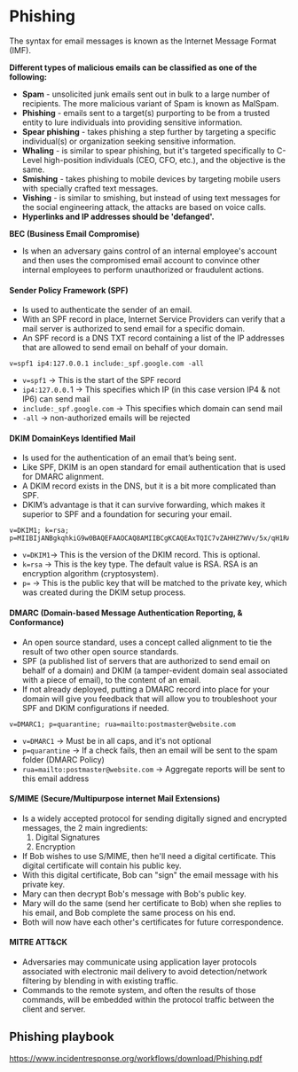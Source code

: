 # Phishing

The syntax for email messages is known as the Internet Message Format (IMF).

**Different types of malicious emails can be classified as one of the following:**

* **Spam** - unsolicited junk emails sent out in bulk to a large number of recipients. The more malicious variant of Spam is known as MalSpam.
* **Phishing** - emails sent to a target(s) purporting to be from a trusted entity to lure individuals into providing sensitive information.
* **Spear phishing** - takes phishing a step further by targeting a specific individual(s) or organization seeking sensitive information.
* **Whaling** - is similar to spear phishing, but it's targeted specifically to C-Level high-position individuals (CEO, CFO, etc.), and the objective is the same.
* **Smishing** - takes phishing to mobile devices by targeting mobile users with specially crafted text messages.
* **Vishing** - is similar to smishing, but instead of using text messages for the social engineering attack, the attacks are based on voice calls.
* **Hyperlinks and IP addresses should be 'defanged'.**

**BEC (Business Email Compromise)**

* Is when an adversary gains control of an internal employee's account and then uses the compromised email account to convince other internal employees to perform unauthorized or fraudulent actions.

#### Sender Policy Framework (SPF)

* Is used to authenticate the sender of an email.
* With an SPF record in place, Internet Service Providers can verify that a mail server is authorized to send email for a specific domain.
* An SPF record is a DNS TXT record containing a list of the IP addresses that are allowed to send email on behalf of your domain.

`v=spf1 ip4:127.0.0.1 include:_spf.google.com -all`

* `v=spf1` -> This is the start of the SPF record
* `ip4:127.0.0.`1 -> This specifies which IP (in this case version IP4 & not IP6) can send mail
* `include:_spf.google.com` -> This specifies which domain can send mail
* `-all` -> non-authorized emails will be rejected

#### DKIM DomainKeys Identified Mail

* Is used for the authentication of an email that’s being sent.
* Like SPF, DKIM is an open standard for email authentication that is used for DMARC alignment.
* A DKIM record exists in the DNS, but it is a bit more complicated than SPF.
* DKIM’s advantage is that it can survive forwarding, which makes it superior to SPF and a foundation for securing your email.

```
v=DKIM1; k=rsa; p=MIIBIjANBgkqhkiG9w0BAQEFAAOCAQ8AMIIBCgKCAQEAxTQIC7vZAHHZ7WVv/5x/qH1RAgMQI+y6Xtsn73rWOgeBQjHKbmIEIlgrebyWWFCXjmzIP0NYJrGehenmPWK5bF/TRDstbM8uVQCUWpoRAHzuhIxPSYW6k/w2+HdCECF2gnGmmw1cT6nHjfCyKGsM0On0HDvxP8I5YQIIlzNigP32n1hVnQP+UuInj0wLIdOBIWkHdnFewzGK2+qjF2wmEjx+vqHDnxdUTay5DfTGaqgA9AKjgXNjLEbKlEWvy0tj7UzQRHd24a5+2x/R4Pc7PF/y6OxAwYBZnEPO0sJwio4uqL9CYZcvaHGCLOIMwQmNTPMKGC9nt3PSjujfHUBX3wIDAQAB
```

* `v=DKIM1`-> This is the version of the DKIM record. This is optional.
* `k=rsa` -> This is the key type. The default value is RSA. RSA is an encryption algorithm (cryptosystem).
* `p=` -> This is the public key that will be matched to the private key, which was created during the DKIM setup process.

#### DMARC (Domain-based Message Authentication Reporting, & Conformance)

* An open source standard, uses a concept called alignment to tie the result of two other open source standards.
* SPF (a published list of servers that are authorized to send email on behalf of a domain) and DKIM (a tamper-evident domain seal associated with a piece of email), to the content of an email.
* If not already deployed, putting a DMARC record into place for your domain will give you feedback that will allow you to troubleshoot your SPF and DKIM configurations if needed.

`v=DMARC1; p=quarantine; rua=mailto:postmaster@website.com`

* `v=DMARC1` -> Must be in all caps, and it's not optional
* `p=quarantine` -> If a check fails, then an email will be sent to the spam folder (DMARC Policy)
* `rua=mailto:postmaster@website.com` -> Aggregate reports will be sent to this email address

#### S/MIME (Secure/Multipurpose internet Mail Extensions)

* Is a widely accepted protocol for sending digitally signed and encrypted messages, the 2 main ingredients:
  1. Digital Signatures
  2. Encryption
* If Bob wishes to use S/MIME, then he'll need a digital certificate. This digital certificate will contain his public key.
* With this digital certificate, Bob can "sign" the email message with his private key.
* Mary can then decrypt Bob's message with Bob's public key.
* Mary will do the same (send her certificate to Bob) when she replies to his email, and Bob complete the same process on his end.
* Both will now have each other's certificates for future correspondence.

#### MITRE ATT\&CK

* Adversaries may communicate using application layer protocols associated with electronic mail delivery to avoid detection/network filtering by blending in with existing traffic.
* Commands to the remote system, and often the results of those commands, will be embedded within the protocol traffic between the client and server.

## Phishing playbook

https://www.incidentresponse.org/workflows/download/Phishing.pdf
